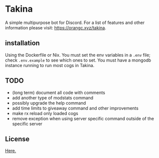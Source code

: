 # Takina
A simple multipurpose bot for Discord.
For a list of features and other information please visit: https://orangc.xyz/takina.

## installation
Using the Dockerfile or Nix. You must set the env variables in a `.env` file; check `.env.example` to see which ones to set. You must have a mongodb instance running to run most cogs in Takina.

## TODO
- (long term) document all code with comments
- add another type of modstats command
- possibly upgrade the help command
- add time limits to giveaway command and other improvements
- make rx reload only loaded cogs
- remove exception when using server specific command outside of the specific server

## License
[Here.](./LICENSE)